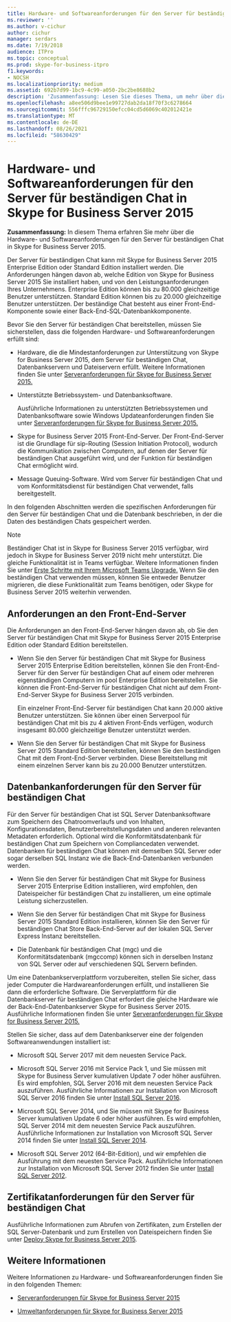 ```yaml
---
title: Hardware- und Softwareanforderungen für den Server für beständigen Chat in Skype for Business Server 2015
ms.reviewer: ''
ms.author: v-cichur
author: cichur
manager: serdars
ms.date: 7/19/2018
audience: ITPro
ms.topic: conceptual
ms.prod: skype-for-business-itpro
f1.keywords:
- NOCSH
ms.localizationpriority: medium
ms.assetid: 692b7d99-1bc9-4c99-a050-2bc2be8688b2
description: 'Zusammenfassung: Lesen Sie dieses Thema, um mehr über die Hardware- und Softwareanforderungen für den Server für beständigen Chat in Skype for Business Server 2015 zu erfahren.'
ms.openlocfilehash: a8ee506d9bee1e99727dab2da18f70f3c6278664
ms.sourcegitcommit: 556fffc96729150efcc04cd5d6069c402012421e
ms.translationtype: MT
ms.contentlocale: de-DE
ms.lasthandoff: 08/26/2021
ms.locfileid: "58630429"
---
```

# <a name="hardware-and-software-requirements-for-persistent-chat-server-in-skype-for-business-server-2015"></a>Hardware- und Softwareanforderungen für den Server für beständigen Chat in Skype for Business Server 2015
 
**Zusammenfassung:** In diesem Thema erfahren Sie mehr über die Hardware- und Softwareanforderungen für den Server für beständigen Chat in Skype for Business Server 2015.
  
Der Server für beständigen Chat kann mit Skype for Business Server 2015 Enterprise Edition oder Standard Edition installiert werden. Die Anforderungen hängen davon ab, welche Edition von Skype for Business Server 2015 Sie installiert haben, und von den Leistungsanforderungen Ihres Unternehmens. Enterprise Edition können bis zu 80.000 gleichzeitige Benutzer unterstützen. Standard Edition können bis zu 20.000 gleichzeitige Benutzer unterstützen. Der beständige Chat besteht aus einer Front-End-Komponente sowie einer Back-End-SQL-Datenbankkomponente.
  
Bevor Sie den Server für beständigen Chat bereitstellen, müssen Sie sicherstellen, dass die folgenden Hardware- und Softwareanforderungen erfüllt sind:
  
- Hardware, die die Mindestanforderungen zur Unterstützung von Skype for Business Server 2015, dem Server für beständigen Chat, Datenbankservern und Dateiservern erfüllt. Weitere Informationen finden Sie unter [Serveranforderungen für Skype for Business Server 2015.](../../plan-your-deployment/requirements-for-your-environment/server-requirements.md)
    
- Unterstützte Betriebssystem- und Datenbanksoftware.
    
    Ausführliche Informationen zu unterstützten Betriebssystemen und Datenbanksoftware sowie Windows Updateanforderungen finden Sie unter [Serveranforderungen für Skype for Business Server 2015.](../../plan-your-deployment/requirements-for-your-environment/server-requirements.md)
    
- Skype for Business Server 2015 Front-End-Server. Der Front-End-Server ist die Grundlage für sip-Routing (Session Initiation Protocol), wodurch die Kommunikation zwischen Computern, auf denen der Server für beständigen Chat ausgeführt wird, und der Funktion für beständigen Chat ermöglicht wird. 
    
- Message Queuing-Software. Wird vom Server für beständigen Chat und vom Konformitätsdienst für beständigen Chat verwendet, falls bereitgestellt.
    
In den folgenden Abschnitten werden die spezifischen Anforderungen für den Server für beständigen Chat und die Datenbank beschrieben, in der die Daten des beständigen Chats gespeichert werden.

> [!NOTE] 
> Beständiger Chat ist in Skype for Business Server 2015 verfügbar, wird jedoch in Skype for Business Server 2019 nicht mehr unterstützt. Die gleiche Funktionalität ist in Teams verfügbar. Weitere Informationen finden Sie unter [Erste Schritte mit Ihrem Microsoft Teams Upgrade.](/microsoftteams/upgrade-start-here) Wenn Sie den beständigen Chat verwenden müssen, können Sie entweder Benutzer migrieren, die diese Funktionalität zum Teams benötigen, oder Skype for Business Server 2015 weiterhin verwenden. 
  
## <a name="front-end-server-requirements"></a>Anforderungen an den Front-End-Server

Die Anforderungen an den Front-End-Server hängen davon ab, ob Sie den Server für beständigen Chat mit Skype for Business Server 2015 Enterprise Edition oder Standard Edition bereitstellen.
  
- Wenn Sie den Server für beständigen Chat mit Skype for Business Server 2015 Enterprise Edition bereitstellen, können Sie den Front-End-Server für den Server für beständigen Chat auf einem oder mehreren eigenständigen Computern im pool Enterprise Edition bereitstellen. Sie können die Front-End-Server für beständigen Chat nicht auf dem Front-End-Server Skype for Business Server 2015 verbinden. 
    
    Ein einzelner Front-End-Server für beständigen Chat kann 20.000 aktive Benutzer unterstützen. Sie können über einen Serverpool für beständigen Chat mit bis zu 4 aktiven Front-Ends verfügen, wodurch insgesamt 80.000 gleichzeitige Benutzer unterstützt werden. 
    
- Wenn Sie den Server für beständigen Chat mit Skype for Business Server 2015 Standard Edition bereitstellen, können Sie den beständigen Chat mit dem Front-End-Server verbinden. Diese Bereitstellung mit einem einzelnen Server kann bis zu 20.000 Benutzer unterstützen. 
    
## <a name="persistent-chat-server-database-requirements"></a>Datenbankanforderungen für den Server für beständigen Chat

Für den Server für beständigen Chat ist SQL Server Datenbanksoftware zum Speichern des Chatroomverlaufs und von Inhalten, Konfigurationsdaten, Benutzerbereitstellungsdaten und anderen relevanten Metadaten erforderlich. Optional wird die Konformitätsdatenbank für beständigen Chat zum Speichern von Compliancedaten verwendet. Datenbanken für beständigen Chat können mit demselben SQL Server oder sogar derselben SQL Instanz wie die Back-End-Datenbanken verbunden werden. 
  
- Wenn Sie den Server für beständigen Chat mit Skype for Business Server 2015 Enterprise Edition installieren, wird empfohlen, den Dateispeicher für beständigen Chat zu installieren, um eine optimale Leistung sicherzustellen.
    
- Wenn Sie den Server für beständigen Chat mit Skype for Business Server 2015 Standard Edition installieren, können Sie den Server für beständigen Chat Store Back-End-Server auf der lokalen SQL Server Express Instanz bereitstellen.
    
- Die Datenbank für beständigen Chat (mgc) und die Konformitätsdatenbank (mgccomp) können sich in derselben Instanz von SQL Server oder auf verschiedenen SQL Servern befinden.
    
Um eine Datenbankserverplattform vorzubereiten, stellen Sie sicher, dass jeder Computer die Hardwareanforderungen erfüllt, und installieren Sie dann die erforderliche Software. Die Serverplattform für die Datenbankserver für beständigen Chat erfordert die gleiche Hardware wie der Back-End-Datenbankserver Skype for Business Server 2015. Ausführliche Informationen finden Sie unter [Serveranforderungen für Skype for Business Server 2015.](../../plan-your-deployment/requirements-for-your-environment/server-requirements.md)
  
Stellen Sie sicher, dass auf dem Datenbankserver eine der folgenden Softwareanwendungen installiert ist:

- Microsoft SQL Server 2017 mit dem neuesten Service Pack.

- Microsoft SQL Server 2016 mit Service Pack 1, und Sie müssen mit Skype for Business Server kumulativen Update 7 oder höher ausführen. Es wird empfohlen, SQL Server 2016 mit dem neuesten Service Pack auszuführen. Ausführliche Informationen zur Installation von Microsoft SQL Server 2016 finden Sie unter [Install SQL Server 2016](/sql/database-engine/install-windows/install-sql-server?view=sql-server-2016).

- Microsoft SQL Server 2014, und Sie müssen mit Skype for Business Server kumulativen Update 6 oder höher ausführen. Es wird empfohlen, SQL Server 2014 mit dem neuesten Service Pack auszuführen. Ausführliche Informationen zur Installation von Microsoft SQL Server 2014 finden Sie unter [Install SQL Server 2014](/sql/database-engine/install-windows/install-sql-server?view=sql-server-2014).

- Microsoft SQL Server 2012 (64-Bit-Edition), und wir empfehlen die Ausführung mit dem neuesten Service Pack. Ausführliche Informationen zur Installation von Microsoft SQL Server 2012 finden Sie unter [Install SQL Server 2012](/previous-versions/sql/sql-server-2012/bb500395(v=sql.110)).

## <a name="persistent-chat-server-certificate-requirements"></a>Zertifikatanforderungen für den Server für beständigen Chat

Ausführliche Informationen zum Abrufen von Zertifikaten, zum Erstellen der SQL Server-Datenbank und zum Erstellen von Dateispeichern finden Sie unter [Deploy Skype for Business Server 2015](../../deploy/deploy.md). 
  
## <a name="for-more-information"></a>Weitere Informationen

Weitere Informationen zu Hardware- und Softwareanforderungen finden Sie in den folgenden Themen:
  
- [Serveranforderungen für Skype for Business Server 2015](../../plan-your-deployment/requirements-for-your-environment/server-requirements.md)
    
- [Umweltanforderungen für Skype for Business Server 2015](../../plan-your-deployment/requirements-for-your-environment/environmental-requirements.md)

